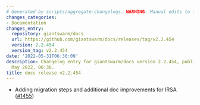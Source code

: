 ```yaml
---
# Generated by scripts/aggregate-changelogs. WARNING: Manual edits to this files will be overwritten.
changes_categories:
- Documentation
changes_entry:
  repository: giantswarm/docs
  url: https://github.com/giantswarm/docs/releases/tag/v2.2.454
  version: 2.2.454
  version_tag: v2.2.454
date: '2022-05-31T06:30:09'
description: Changelog entry for giantswarm/docs version 2.2.454, published on 31
  May 2022, 06:30.
title: docs release v2.2.454
---
```


- Adding migration steps and additional doc improvements for IRSA ([#1455](https://github.com/giantswarm/docs/pull/1455))
